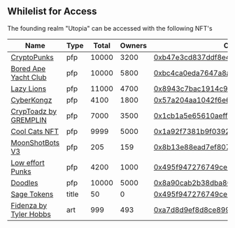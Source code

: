 
## Whilelist for Access

The founding realm "Utopia" can be accessed with the following NFT's

Name | Type | Total | Owners | Collection ID 
------------ | ------------- | ------------ | ------------ | ------------ 
[CryptoPunks](https://opensea.io/collection/cryptopunks) | pfp | 10000 | 3200 | [0xb47e3cd837ddf8e4c57f05d70ab865de6e193bbb](https://etherscan.io/address/0xb47e3cd837ddf8e4c57f05d70ab865de6e193bbb)
[Bored Ape Yacht Club](https://opensea.io/collection/boredapeyachtclub) | pfp | 10000 | 5800 | [0xbc4ca0eda7647a8ab7c2061c2e118a18a936f13d](https://etherscan.io/address/0xbc4ca0eda7647a8ab7c2061c2e118a18a936f13d)
[Lazy Lions](https://opensea.io/collection/lazy-lions) | pfp | 11000 | 4700 | [0x8943c7bac1914c9a7aba750bf2b6b09fd21037e0](https://etherscan.io/address/0x8943c7bac1914c9a7aba750bf2b6b09fd21037e0)
[CyberKongz](https://opensea.io/collection/cyberkongz) | pfp | 4100 | 1800 | [0x57a204aa1042f6e66dd7730813f4024114d74f37](https://etherscan.io/address/0x57a204aa1042f6e66dd7730813f4024114d74f37)
[CrypToadz by GREMPLIN](https://opensea.io/collection/cryptoadz-by-gremplin) | pfp | 7000 | 3500 | [0x1cb1a5e65610aeff2551a50f76a87a7d3fb649c6](https://etherscan.io/address/0x1cb1a5e65610aeff2551a50f76a87a7d3fb649c6)
[Cool Cats NFT](https://opensea.io/collection/cool-cats-nft) | pfp | 9999 | 5000 | [0x1a92f7381b9f03921564a437210bb9396471050c](https://etherscan.io/address/0x1a92f7381b9f03921564a437210bb9396471050c)
[MoonShotBots V3](https://opensea.io/collection/moonshotbots-v3) | pfp | 205 | 159 | [0x8b13e88ead7ef8075b58c94a7eb18a89fd729b18](https://etherscan.io/address/0x8b13e88ead7ef8075b58c94a7eb18a89fd729b18)
[Low effort Punks](https://opensea.io/collection/low-effort-punks) | pfp | 4200 | 1000 | [0x495f947276749ce646f68ac8c248420045cb7b5e](https://etherscan.io/address/0x495f947276749ce646f68ac8c248420045cb7b5e)
[Doodles](https://opensea.io/collection/doodles-official ) | pfp | 10000 | 5000 | [0x8a90cab2b38dba80c64b7734e58ee1db38b8992e](https://etherscan.io/address/0x8a90cab2b38dba80c64b7734e58ee1db38b8992e)
[Sage Tokens](https://opensea.io/collection/metaverse-player-titles) | title | 50 | 0 | [0x495f947276749ce646f68ac8c248420045cb7b5e](https://etherscan.io/address/0x495f947276749ce646f68ac8c248420045cb7b5e)
[Fidenza by Tyler Hobbs](https://opensea.io/collection/fidenza-by-tyler-hobbs ) | art | 999 | 493 | [0xa7d8d9ef8d8ce8992df33d8b8cf4aebabd5bd270](https://etherscan.io/address/0xa7d8d9ef8d8ce8992df33d8b8cf4aebabd5bd270)

